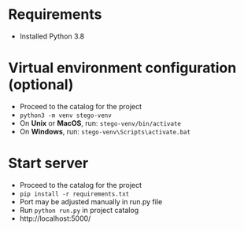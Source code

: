 # Requirements
- Installed Python 3.8
# Virtual environment configuration (optional)
- Proceed to the catalog for the project
- `python3 -m venv stego-venv`
- On **Unix** or **MacOS**, run: `stego-venv/bin/activate`
- On **Windows**, run: `stego-venv\Scripts\activate.bat`

# Start server
- Proceed to the catalog for the project
- `pip install -r requirements.txt`
- Port may be adjusted manually in run.py file
- Run `python run.py` in project catalog
- http://localhost:5000/